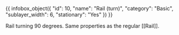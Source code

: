 {{ infobox_object({
	"id": 10,
	"name": "Rail (turn)",
	"category": "Basic",
	"sublayer_width": 6,
	"stationary": "Yes"
}) }}

Rail turning 90 degrees. Same properties as the regular [[Rail]].